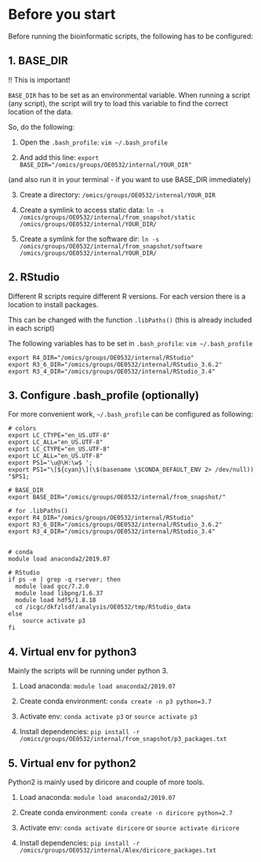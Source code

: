 # Before you start

Before running the bioinformatic scripts, the following has to be configured:

## 1. BASE_DIR

!! This is important!

`BASE_DIR` has to be set as an environmental variable. When running a script (any script), the script will try to load this variable to find the correct location of the data. 

So, do the following:

1. Open the `.bash_profile`: `vim ~/.bash_profile`

2. And add this line: `export BASE_DIR="/omics/groups/OE0532/internal/YOUR_DIR"` 

(and also run it in your terminal - if you want to use BASE_DIR immediately)

3. Create a directory: `/omics/groups/OE0532/internal/YOUR_DIR`

4. Create a symlink to access static data: `ln -s /omics/groups/OE0532/internal/from_snapshot/static /omics/groups/OE0532/internal/YOUR_DIR/`

5. Create a symlink for the software dir: `ln -s  /omics/groups/OE0532/internal/from_snapshot/software /omics/groups/OE0532/internal/YOUR_DIR/`

## 2. RStudio

Different R scripts require different R versions. For each version there is a location to install packages. 

This can be changed with the function `.libPaths()` (this is already included in each script)

The following variables has to be set in `.bash_profile`: `vim ~/.bash_profile`

```
export R4_DIR="/omics/groups/OE0532/internal/RStudio"
export R3_6_DIR="/omics/groups/OE0532/internal/RStudio_3.6.2"
export R3_4_DIR="/omics/groups/OE0532/internal/RStudio_3.4"
```

## 3. Configure .bash_profile (optionally)

For more convenient work, `~/.bash_profile` can be configured as following: 

```
# colors
export LC_CTYPE="en_US.UTF-8"
export LC_ALL="en_US.UTF-8"
export LC_CTYPE="en_US.UTF-8"
export LC_ALL="en_US.UTF-8"
export PS1='\u@\H:\w$ ';
export PS1="\[${cyan}\](\$(basename \$CONDA_DEFAULT_ENV 2> /dev/null)) "$PS1;

# BASE_DIR
export BASE_DIR="/omics/groups/OE0532/internal/from_snapshot/"

# for .libPaths()
export R4_DIR="/omics/groups/OE0532/internal/RStudio"
export R3_6_DIR="/omics/groups/OE0532/internal/RStudio_3.6.2"
export R3_4_DIR="/omics/groups/OE0532/internal/RStudio_3.4"


# conda
module load anaconda2/2019.07

# RStudio
if ps -e | grep -q rserver; then
  module load gcc/7.2.0
  module load libpng/1.6.37
  module load hdf5/1.8.18
  cd /icgc/dkfzlsdf/analysis/OE0532/tmp/RStudio_data
else
    source activate p3
fi
```

## 4. Virtual env for python3

Mainly the scripts will be running under python 3.

1. Load anaconda: `module load anaconda2/2019.07`

2. Create conda environment: `conda create -n p3 python=3.7` 

3. Activate env: `conda activate p3` or `source activate p3`

4. Install dependencies: `pip install -r /omics/groups/OE0532/internal/from_snapshot/p3_packages.txt`


## 5. Virtual env for python2

Python2 is mainly used by diricore and couple of more tools.

1. Load anaconda:  `module load anaconda2/2019.07`

2. Create conda environment: `conda create -n diricore python=2.7` 

3. Activate env: `conda activate diricore` or `source activate diricore`

3. Install dependencies: `pip install -r /omics/groups/OE0532/internal/Alex/diricore_packages.txt`



